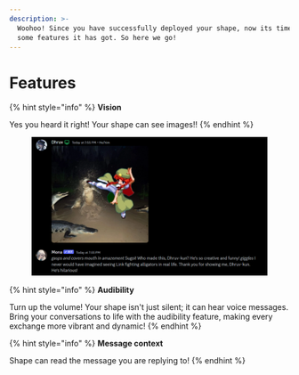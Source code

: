 ```yaml
---
description: >-
  Woohoo! Since you have successfully deployed your shape, now its time to know
  some features it has got. So here we go!
---
```


# Features

{% hint style="info" %}
**Vision**

Yes you heard it right! Your shape can see images!!
{% endhint %}

<figure><img src="../.gitbook/assets/Screenshot 2023-11-30 195654.png" alt=""><figcaption></figcaption></figure>

{% hint style="info" %}
**Audibility**

Turn up the volume! Your shape isn't just silent; it can hear voice messages. Bring your conversations to life with the audibility feature, making every exchange more vibrant and dynamic!
{% endhint %}



{% hint style="info" %}
**Message context**

Shape can read the message you are replying to!
{% endhint %}
